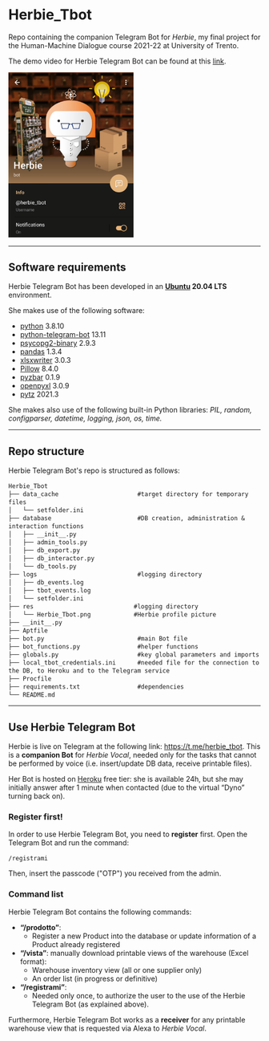 # Herbie_Tbot
Repo containing the companion Telegram Bot for *Herbie*, my final project for the Human-Machine Dialogue course 2021-22 at University of Trento.

The demo video for Herbie Telegram Bot can be found at this [link](https://youtu.be/ElItrBWbHqg).

<img src="./res/Herbie_Tbot.png" alt="drawing" width="250"/>

---

## Software requirements
Herbie Telegram Bot has been developed in an **[Ubuntu](https://ubuntu.com/) 20.04 LTS** environment.

She makes use of the following software:
* [python](https://www.python.org/downloads/) 3.8.10
* [python-telegram-bot](https://github.com/python-telegram-bot/python-telegram-bot) 13.11
* [psycopg2-binary](https://pypi.org/project/psycopg2/) 2.9.3
* [pandas](https://pandas.pydata.org/) 1.3.4
* [xlsxwriter](https://xlsxwriter.readthedocs.io/) 3.0.3
* [Pillow](https://pypi.org/project/Pillow/) 8.4.0
* [pyzbar](https://pypi.org/project/pyzbar/) 0.1.9
* [openpyxl](https://pypi.org/project/openpyxl/) 3.0.9
* [pytz](https://pypi.org/project/pytz/) 2021.3


She makes also use of the following built-in Python libraries: *PIL, random, configparser, datetime, logging, json, os, time.*

---

## Repo structure
Herbie Telegram Bot's repo is structured as follows:

```
Herbie_Tbot
├── data_cache                      #target directory for temporary files
│   └── setfolder.ini
├── database                        #DB creation, administration & interaction functions
│   ├── __init__.py
│   ├── admin_tools.py
│   ├── db_export.py
│   ├── db_interactor.py
│   └── db_tools.py
├── logs                            #logging directory
│   ├── db_events.log
│   ├── tbot_events.log
│   └── setfolder.ini
├── res                            #logging directory
│   └── Herbie_Tbot.png            #Herbie profile picture
├── __init__.py
├── Aptfile
├── bot.py                          #main Bot file
├── bot_functions.py                #helper functions
├── globals.py                      #key global parameters and imports
├── local_tbot_credentials.ini      #needed file for the connection to the DB, to Heroku and to the Telegram service
├── Procfile
├── requirements.txt                #dependencies
└── README.md
```

---

## Use Herbie Telegram Bot
Herbie is live on Telegram at the following link: https://t.me/herbie_tbot. This is a **companion Bot** for *Herbie Vocal*, needed only for the tasks that cannot be performed by voice (i.e. insert/update DB data, receive printable files).

Her Bot is hosted on [Heroku](https://www.heroku.com/) free tier: she is available 24h, but she may initially answer after 1 minute when contacted (due to the virtual “Dyno” turning back on). 

### Register first!
In order to use Herbie Telegram Bot, you need to **register** first. Open the Telegram Bot and run the command:
```
/registrami
```
Then, insert the passcode ("OTP") you received from the admin.

### Command list
Herbie Telegram Bot contains the following commands:
* **“/prodotto”**:
    * Register a new Product into the database or update information of a Product already registered
* **“/vista”**: manually download printable views of the warehouse (Excel format):
    * Warehouse inventory view (all or one supplier only)
    * An order list (in progress or definitive)
* **“/registrami”**:
    * Needed only once, to authorize the user to the use of the Herbie Telegram Bot (as explained above).

Furthermore, Herbie Telegram Bot works as a **receiver** for any printable warehouse view that is requested via Alexa to *Herbie Vocal*.
